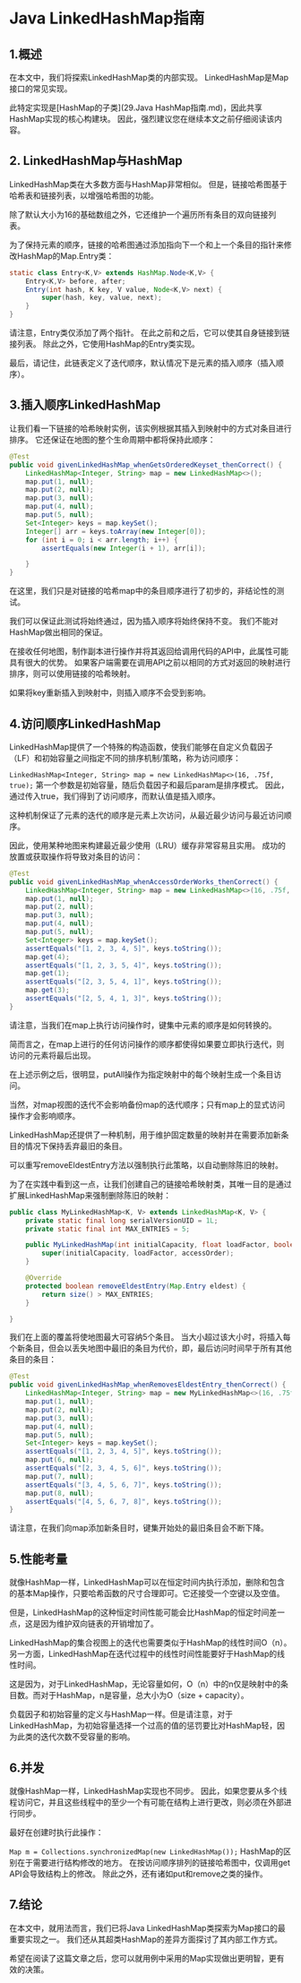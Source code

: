 # Java LinkedHashMap指南

## 1.概述
在本文中，我们将探索LinkedHashMap类的内部实现。 LinkedHashMap是Map接口的常见实现。

此特定实现是[HashMap的子类](29.Java HashMap指南.md)，因此共享HashMap实现的核心构建块。 因此，强烈建议您在继续本文之前仔细阅读该内容。

## 2. LinkedHashMap与HashMap
LinkedHashMap类在大多数方面与HashMap非常相似。 但是，链接哈希图基于哈希表和链接列表，以增强哈希图的功能。

除了默认大小为16的基础数组之外，它还维护一个遍历所有条目的双向链接列表。

为了保持元素的顺序，链接的哈希图通过添加指向下一个和上一个条目的指针来修改HashMap的Map.Entry类：

```java
static class Entry<K,V> extends HashMap.Node<K,V> {
    Entry<K,V> before, after;
    Entry(int hash, K key, V value, Node<K,V> next) {
        super(hash, key, value, next);
    }
}
```

请注意，Entry类仅添加了两个指针。 在此之前和之后，它可以使其自身链接到链接列表。 除此之外，它使用HashMap的Entry类实现。

最后，请记住，此链表定义了迭代顺序，默认情况下是元素的插入顺序（插入顺序）。

## 3.插入顺序LinkedHashMap
让我们看一下链接的哈希映射实例，该实例根据其插入到映射中的方式对条目进行排序。 它还保证在地图的整个生命周期中都将保持此顺序：

```java
@Test
public void givenLinkedHashMap_whenGetsOrderedKeyset_thenCorrect() {
    LinkedHashMap<Integer, String> map = new LinkedHashMap<>();
    map.put(1, null);
    map.put(2, null);
    map.put(3, null);
    map.put(4, null);
    map.put(5, null);
    Set<Integer> keys = map.keySet();
    Integer[] arr = keys.toArray(new Integer[0]);
    for (int i = 0; i < arr.length; i++) {
        assertEquals(new Integer(i + 1), arr[i]);

    }
}
```


在这里，我们只是对链接的哈希map中的条目顺序进行了初步的，非结论性的测试。

我们可以保证此测试将始终通过，因为插入顺序将始终保持不变。 我们不能对HashMap做出相同的保证。

在接收任何地图，制作副本进行操作并将其返回给调用代码的API中，此属性可能具有很大的优势。 如果客户端需要在调用API之前以相同的方式对返回的映射进行排序，则可以使用链接的哈希映射。

如果将key重新插入到映射中，则插入顺序不会受到影响。

## 4.访问顺序LinkedHashMap
LinkedHashMap提供了一个特殊的构造函数，使我们能够在自定义负载因子（LF）和初始容量之间指定不同的排序机制/策略，称为访问顺序：

`LinkedHashMap<Integer, String> map = new LinkedHashMap<>(16, .75f, true);`
第一个参数是初始容量，随后负载因子和最后param是排序模式。 因此，通过传入true，我们得到了访问顺序，而默认值是插入顺序。

这种机制保证了元素的迭代的顺序是元素上次访问，从最近最少访问与最近访问顺序。

因此，使用某种地图来构建最近最少使用（LRU）缓存非常容易且实用。 成功的放置或获取操作将导致对条目的访问：

```java
@Test
public void givenLinkedHashMap_whenAccessOrderWorks_thenCorrect() {
    LinkedHashMap<Integer, String> map = new LinkedHashMap<>(16, .75f, true);
    map.put(1, null);
    map.put(2, null);
    map.put(3, null);
    map.put(4, null);
    map.put(5, null);
    Set<Integer> keys = map.keySet();
    assertEquals("[1, 2, 3, 4, 5]", keys.toString());
    map.get(4);
    assertEquals("[1, 2, 3, 5, 4]", keys.toString());
    map.get(1);
    assertEquals("[2, 3, 5, 4, 1]", keys.toString());
    map.get(3);
    assertEquals("[2, 5, 4, 1, 3]", keys.toString());
}
```

请注意，当我们在map上执行访问操作时，键集中元素的顺序是如何转换的。

简而言之，在map上进行的任何访问操作的顺序都使得如果要立即执行迭代，则访问的元素将最后出现。

在上述示例之后，很明显，putAll操作为指定映射中的每个映射生成一个条目访问。

当然，对map视图的迭代不会影响备份map的迭代顺序；只有map上的显式访问操作才会影响顺序。

LinkedHashMap还提供了一种机制，用于维护固定数量的映射并在需要添加新条目的情况下保持丢弃最旧的条目。

可以重写removeEldestEntry方法以强制执行此策略，以自动删除陈旧的映射。

为了在实践中看到这一点，让我们创建自己的链接哈希映射类，其唯一目的是通过扩展LinkedHashMap来强制删除陈旧的映射：

```java
public class MyLinkedHashMap<K, V> extends LinkedHashMap<K, V> {
    private static final long serialVersionUID = 1L;
    private static final int MAX_ENTRIES = 5;

    public MyLinkedHashMap(int initialCapacity, float loadFactor, boolean accessOrder) {
        super(initialCapacity, loadFactor, accessOrder);
    }

    @Override
    protected boolean removeEldestEntry(Map.Entry eldest) {
        return size() > MAX_ENTRIES;
    }

}
```

我们在上面的覆盖将使地图最大可容纳5个条目。 当大小超过该大小时，将插入每个新条目，但会以丢失地图中最旧的条目为代价，即，最后访问时间早于所有其他条目的条目：

```java
@Test
public void givenLinkedHashMap_whenRemovesEldestEntry_thenCorrect() {
    LinkedHashMap<Integer, String> map = new MyLinkedHashMap<>(16, .75f, true);
    map.put(1, null);
    map.put(2, null);
    map.put(3, null);
    map.put(4, null);
    map.put(5, null);
    Set<Integer> keys = map.keySet();
    assertEquals("[1, 2, 3, 4, 5]", keys.toString());
    map.put(6, null);
    assertEquals("[2, 3, 4, 5, 6]", keys.toString());
    map.put(7, null);
    assertEquals("[3, 4, 5, 6, 7]", keys.toString());
    map.put(8, null);
    assertEquals("[4, 5, 6, 7, 8]", keys.toString());
}
```

请注意，在我们向map添加新条目时，键集开始处的最旧条目会不断下降。

## 5.性能考量
就像HashMap一样，LinkedHashMap可以在恒定时间内执行添加，删除和包含的基本Map操作，只要哈希函数的尺寸合理即可。它还接受一个空键以及空值。

但是，LinkedHashMap的这种恒定时间性能可能会比HashMap的恒定时间差一点，这是因为维护双向链表的开销增加了。

LinkedHashMap的集合视图上的迭代也需要类似于HashMap的线性时间O（n）。另一方面，LinkedHashMap在迭代过程中的线性时间性能要好于HashMap的线性时间。

这是因为，对于LinkedHashMap，无论容量如何，O（n）中的n仅是映射中的条目数。而对于HashMap，n是容量，总大小为O（size + capacity）。

负载因子和初始容量的定义与HashMap一样。但是请注意，对于LinkedHashMap，为初始容量选择一个过高的值的惩罚要比对HashMap轻，因为此类的迭代次数不受容量的影响。

## 6.并发
就像HashMap一样，LinkedHashMap实现也不同步。 因此，如果您要从多个线程访问它，并且这些线程中的至少一个有可能在结构上进行更改，则必须在外部进行同步。

最好在创建时执行此操作：

`Map m = Collections.synchronizedMap(new LinkedHashMap());`
HashMap的区别在于需要进行结构修改的地方。 在按访问顺序排列的链接哈希图中，仅调用get API会导致结构上的修改。 除此之外，还有诸如put和remove之类的操作。

## 7.结论
在本文中，就用法而言，我们已将Java LinkedHashMap类探索为Map接口的最重要实现之一。 我们还从其超类HashMap的差异方面探讨了其内部工作方式。

希望在阅读了这篇文章之后，您可以就用例中采用的Map实现做出更明智，更有效的决策。